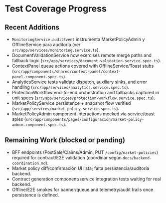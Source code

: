 # Test Coverage Progress

## Recent Additions
- `MonitoringService.auditEvent` instrumenta MarketPolicyAdmin y OfflineService para auditoría (ver `src/app/services/monitoring.service.ts`).
- DocumentValidationService now exercises remote merge paths and fallback logic (`src/app/services/document-validation.service.spec.ts`).
- ContextPanel queue actions covered with OfflineService/Toast stubs (`src/app/components/shared/context-panel/context-panel.component.spec.ts`).
- AnalyticsService tests validate dispatch, auxiliary sinks, and error handling (`src/app/services/analytics.service.spec.ts`).
- ProtectionWorkflow end-to-end orchestration and fallbacks captured in unit specs (`src/app/services/protection-workflow.service.spec.ts`).
- MarketPolicyService persistence + snapshot flow verified (`src/app/services/market-policy.service.spec.ts`).
- MarketPolicyAdmin component interactions mocked via service/toast spies (`src/app/components/pages/configuracion/market-policy-admin.component.spec.ts`).

## Remaining Work (blocked or pending)
- BFF endpoints (PostSale/Claims/Admin, PUT `/config/market-policies`) required for contract/E2E validation (coordinar según `docs/backend-coordination.md`).
- Market policy diff/confirmación UI lista; falta persistencia/auditoría backend.
- Contract generation component/service integration tests waiting for real backend.
- Offline/E2E smokes for banner/queue and telemetry/audit trails once persistence is defined.

